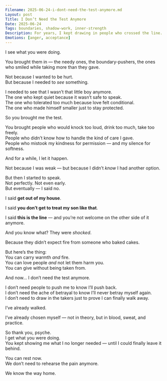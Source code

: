 ```yaml
---
Filename: 2025-06-24-i-dont-need-the-test-anymore.md
Layout: post
Title: I Don’t Need the Test Anymore
Date: 2025-06-24
Tags: boundaries, shadow-work, inner-strength
Description: For years, I kept drawing in people who crossed the line. Not because I was weak — but because I needed to see that I wasn’t.
Emotions: [anger, acceptance]
---
```


I see what you were doing.

You brought them in — the needy ones, the boundary-pushers, the ones who smiled while taking more than they gave.

Not because I wanted to be hurt.  
But because I needed to *see* something.

I needed to see that I wasn’t that little boy anymore.  
The one who kept quiet because it wasn’t safe to speak.  
The one who tolerated too much because love felt conditional.  
The one who made himself smaller just to stay protected.

So you brought me the test.

You brought people who would knock too loud, drink too much, take too freely.  
People who didn’t know how to handle the kind of care I gave.  
People who mistook my kindness for permission — and my silence for softness.

And for a while, I let it happen.

Not because I was weak — but because I didn’t *know* I had another option.

But then I started to speak.  
Not perfectly. Not even early.  
But eventually — I said no.

I said **get out of my house**.

I said **you don’t get to treat my son like that**.

I said **this is the line** — and you’re not welcome on the other side of it anymore.

And you know what? They were *shocked*.

Because they didn’t expect fire from someone who baked cakes.

But here’s the thing:  
You can carry warmth *and* fire.  
You can love people *and* not let them harm you.  
You can give without being taken from.

And now… I don’t need the test anymore.

I don’t need people to push me to know I’ll push back.  
I don’t need the ache of betrayal to know I’ll never betray myself again.  
I don’t need to draw in the takers just to prove I can finally walk away.

I’ve already walked.

I’ve already chosen myself — not in theory, but in blood, sweat, and practice.

So thank you, psyche.  
I get what you were doing.  
You kept showing me what I no longer needed — until I could finally leave it behind.

You can rest now.  
We don’t need to rehearse the pain anymore.

We know the way home.
